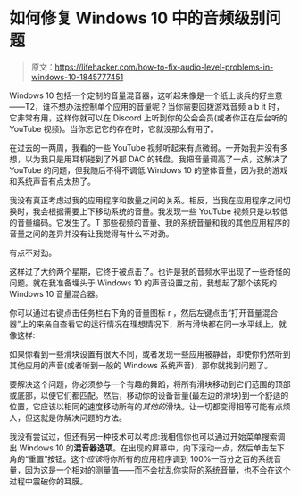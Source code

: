 # 如何修复 Windows 10 中的音频级别问题

> 原文：<https://lifehacker.com/how-to-fix-audio-level-problems-in-windows-10-1845777451>

Windows 10 包括一个定制的音量混音器，这听起来像是一个纸上谈兵的好主意——T2，谁不想办法控制单个应用的音量呢？当你需要回拨游戏音频 a b it 时，它非常有用，这样你就可以在 Discord 上听到你的公会会员(或者你正在后台听的 YouTube 视频)。当你忘记它的存在时，它就没那么有用了。



在过去的一两周，我看的一些 YouTube 视频听起来有点微弱。一开始我并没有多想，以为我只是用耳机碰到了外部 DAC 的转盘。我把音量调高了一点，这解决了 YouTube 的问题，但我随后不得不调低 Windows 10 的整体音量，因为我的游戏和系统声音有点太热了。

我没有真正考虑过我的应用程序和数量之间的关系。相反，当我在应用程序之间切换时，我会根据需要上下移动系统的音量。我发现一些 YouTube 视频只是以较低的音量编码。它发生了。T 那些视频的音量、我的系统音量和我的其他应用程序的音量之间的差异并没有让我觉得有什么不对劲。

有点不对劲。

这样过了大约两个星期，它终于被点击了。也许是我的音频水平出现了一些奇怪的问题。就在我准备埋头于 Windows 10 的声音设置之前，我想起了那个该死的 Windows 10 音量混合器。

你可以通过右键点击任务栏右下角的音量图标 r ，然后左键点击“打开音量混合器”上的来亲自查看它的运行情况在理想情况下，所有滑块都在同一水平线上，就像这样:

如果你看到一些滑块设置有很大不同，或者发现一些应用被静音，即使你仍然听到其他应用的声音(或者听到一般的 Windows 系统声音)，那你就找到问题了。

要解决这个问题，你必须参与一个有趣的舞蹈，将所有滑块移动到它们范围的顶部或底部，以便它们都匹配。然后，移动你的设备音量(最左边的滑块)到一个舒适的位置，它应该以相同的速度移动所有的*其他的*滑块。让一切都变得相等可能有点烦人，但这就是你解决问题的方法。

我没有尝试过，但还有另一种技术可以考虑:我相信你也可以通过开始菜单搜索调出 Windows 10 的**混音器选项**。在出现的屏幕中，向下滚动一点，然后单击左下角的“重置”按钮。这个*应该*将你所有的应用程序调到 100%—百分之百的系统音量，因为这是一个相对的测量值——而不会扰乱你实际的系统音量，也不会在这个过程中震破你的耳膜。